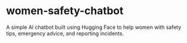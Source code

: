# women-safety-chatbot
A simple AI chatbot built using Hugging Face to help women with safety tips, emergency advice, and reporting incidents.
